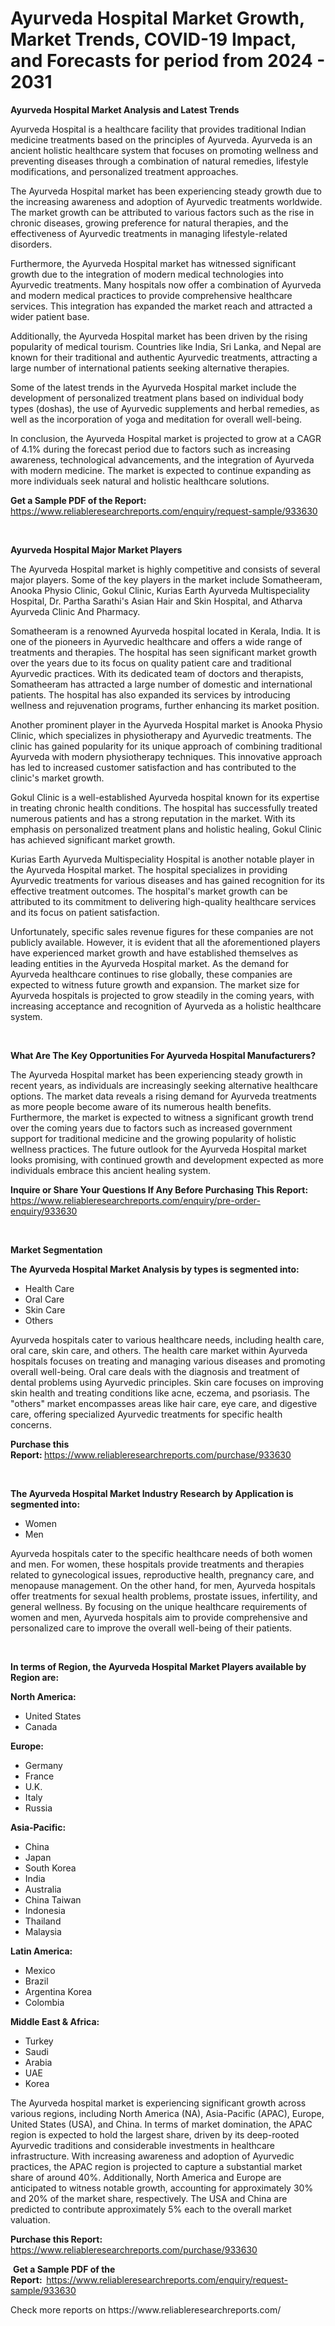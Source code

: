 <p><h1>Ayurveda Hospital Market Growth, Market Trends, COVID-19 Impact, and Forecasts for period from 2024 - 2031</h1></p><p><strong>Ayurveda Hospital Market Analysis and Latest Trends</strong></p>
<p><p>Ayurveda Hospital is a healthcare facility that provides traditional Indian medicine treatments based on the principles of Ayurveda. Ayurveda is an ancient holistic healthcare system that focuses on promoting wellness and preventing diseases through a combination of natural remedies, lifestyle modifications, and personalized treatment approaches.</p><p>The Ayurveda Hospital market has been experiencing steady growth due to the increasing awareness and adoption of Ayurvedic treatments worldwide. The market growth can be attributed to various factors such as the rise in chronic diseases, growing preference for natural therapies, and the effectiveness of Ayurvedic treatments in managing lifestyle-related disorders.</p><p>Furthermore, the Ayurveda Hospital market has witnessed significant growth due to the integration of modern medical technologies into Ayurvedic treatments. Many hospitals now offer a combination of Ayurveda and modern medical practices to provide comprehensive healthcare services. This integration has expanded the market reach and attracted a wider patient base.</p><p>Additionally, the Ayurveda Hospital market has been driven by the rising popularity of medical tourism. Countries like India, Sri Lanka, and Nepal are known for their traditional and authentic Ayurvedic treatments, attracting a large number of international patients seeking alternative therapies.</p><p>Some of the latest trends in the Ayurveda Hospital market include the development of personalized treatment plans based on individual body types (doshas), the use of Ayurvedic supplements and herbal remedies, as well as the incorporation of yoga and meditation for overall well-being.</p><p>In conclusion, the Ayurveda Hospital market is projected to grow at a CAGR of 4.1% during the forecast period due to factors such as increasing awareness, technological advancements, and the integration of Ayurveda with modern medicine. The market is expected to continue expanding as more individuals seek natural and holistic healthcare solutions.</p></p>
<p><strong>Get a Sample PDF of the Report:&nbsp;</strong> <a href="https://www.reliableresearchreports.com/enquiry/request-sample/933630">https://www.reliableresearchreports.com/enquiry/request-sample/933630</a></p>
<p>&nbsp;</p>
<p><strong>Ayurveda Hospital Major Market Players</strong></p>
<p><p>The Ayurveda Hospital market is highly competitive and consists of several major players. Some of the key players in the market include Somatheeram, Anooka Physio Clinic, Gokul Clinic, Kurias Earth Ayurveda Multispeciality Hospital, Dr. Partha Sarathi's Asian Hair and Skin Hospital, and Atharva Ayurveda Clinic And Pharmacy.</p><p>Somatheeram is a renowned Ayurveda hospital located in Kerala, India. It is one of the pioneers in Ayurvedic healthcare and offers a wide range of treatments and therapies. The hospital has seen significant market growth over the years due to its focus on quality patient care and traditional Ayurvedic practices. With its dedicated team of doctors and therapists, Somatheeram has attracted a large number of domestic and international patients. The hospital has also expanded its services by introducing wellness and rejuvenation programs, further enhancing its market position.</p><p>Another prominent player in the Ayurveda Hospital market is Anooka Physio Clinic, which specializes in physiotherapy and Ayurvedic treatments. The clinic has gained popularity for its unique approach of combining traditional Ayurveda with modern physiotherapy techniques. This innovative approach has led to increased customer satisfaction and has contributed to the clinic's market growth.</p><p>Gokul Clinic is a well-established Ayurveda hospital known for its expertise in treating chronic health conditions. The hospital has successfully treated numerous patients and has a strong reputation in the market. With its emphasis on personalized treatment plans and holistic healing, Gokul Clinic has achieved significant market growth.</p><p>Kurias Earth Ayurveda Multispeciality Hospital is another notable player in the Ayurveda Hospital market. The hospital specializes in providing Ayurvedic treatments for various diseases and has gained recognition for its effective treatment outcomes. The hospital's market growth can be attributed to its commitment to delivering high-quality healthcare services and its focus on patient satisfaction.</p><p>Unfortunately, specific sales revenue figures for these companies are not publicly available. However, it is evident that all the aforementioned players have experienced market growth and have established themselves as leading entities in the Ayurveda Hospital market. As the demand for Ayurveda healthcare continues to rise globally, these companies are expected to witness future growth and expansion. The market size for Ayurveda hospitals is projected to grow steadily in the coming years, with increasing acceptance and recognition of Ayurveda as a holistic healthcare system.</p></p>
<p>&nbsp;</p>
<p><strong>What Are The Key Opportunities For Ayurveda Hospital Manufacturers?</strong></p>
<p><p>The Ayurveda Hospital market has been experiencing steady growth in recent years, as individuals are increasingly seeking alternative healthcare options. The market data reveals a rising demand for Ayurveda treatments as more people become aware of its numerous health benefits. Furthermore, the market is expected to witness a significant growth trend over the coming years due to factors such as increased government support for traditional medicine and the growing popularity of holistic wellness practices. The future outlook for the Ayurveda Hospital market looks promising, with continued growth and development expected as more individuals embrace this ancient healing system.</p></p>
<p><strong>Inquire or Share Your Questions If Any Before Purchasing This Report:</strong> <a href="https://www.reliableresearchreports.com/enquiry/pre-order-enquiry/933630">https://www.reliableresearchreports.com/enquiry/pre-order-enquiry/933630</a></p>
<p>&nbsp;</p>
<p><strong>Market Segmentation</strong></p>
<p><strong>The Ayurveda Hospital Market Analysis by types is segmented into:</strong></p>
<p><ul><li>Health Care</li><li>Oral Care</li><li>Skin Care</li><li>Others</li></ul></p>
<p><p>Ayurveda hospitals cater to various healthcare needs, including health care, oral care, skin care, and others. The health care market within Ayurveda hospitals focuses on treating and managing various diseases and promoting overall well-being. Oral care deals with the diagnosis and treatment of dental problems using Ayurvedic principles. Skin care focuses on improving skin health and treating conditions like acne, eczema, and psoriasis. The "others" market encompasses areas like hair care, eye care, and digestive care, offering specialized Ayurvedic treatments for specific health concerns.</p></p>
<p><strong>Purchase this Report:&nbsp;</strong><a href="https://www.reliableresearchreports.com/purchase/933630">https://www.reliableresearchreports.com/purchase/933630</a></p>
<p>&nbsp;</p>
<p><strong>The Ayurveda Hospital Market Industry Research by Application is segmented into:</strong></p>
<p><ul><li>Women</li><li>Men</li></ul></p>
<p><p>Ayurveda hospitals cater to the specific healthcare needs of both women and men. For women, these hospitals provide treatments and therapies related to gynecological issues, reproductive health, pregnancy care, and menopause management. On the other hand, for men, Ayurveda hospitals offer treatments for sexual health problems, prostate issues, infertility, and general wellness. By focusing on the unique healthcare requirements of women and men, Ayurveda hospitals aim to provide comprehensive and personalized care to improve the overall well-being of their patients.</p></p>
<p>&nbsp;</p>
<p><strong>In terms of Region, the Ayurveda Hospital Market Players available by Region are:</strong></p>
<p>
    <p> <strong> North America: </strong>
        <ul>
            <li>United States</li>
            <li>Canada</li>
        </ul>
        </p> 
    <p> <strong> Europe: </strong>
        <ul>
            <li>Germany</li>
            <li>France</li>
            <li>U.K.</li>
            <li>Italy</li>
            <li>Russia</li>
        </ul>
        </p> 
    <p> <strong> Asia-Pacific: </strong>
        <ul>
            <li>China</li>
            <li>Japan</li>
            <li>South Korea</li>
            <li>India</li>
            <li>Australia</li>
            <li>China Taiwan</li>
            <li>Indonesia</li>
            <li>Thailand</li>
            <li>Malaysia</li>
        </ul>
        </p> 
    <p> <strong> Latin America: </strong>
        <ul>
            <li>Mexico</li>
            <li>Brazil</li>
            <li>Argentina Korea</li>
            <li>Colombia</li>
        </ul>
        </p> 
    <p> <strong> Middle East & Africa: </strong>
        <ul>
            <li>Turkey</li>
            <li>Saudi</li>
            <li>Arabia</li>
            <li>UAE</li>
            <li>Korea</li>
        </ul>
    </p>
    </p>
<p><p>The Ayurveda hospital market is experiencing significant growth across various regions, including North America (NA), Asia-Pacific (APAC), Europe, United States (USA), and China. In terms of market domination, the APAC region is expected to hold the largest share, driven by its deep-rooted Ayurvedic traditions and considerable investments in healthcare infrastructure. With increasing awareness and adoption of Ayurvedic practices, the APAC region is projected to capture a substantial market share of around 40%. Additionally, North America and Europe are anticipated to witness notable growth, accounting for approximately 30% and 20% of the market share, respectively. The USA and China are predicted to contribute approximately 5% each to the overall market valuation.</p></p>
<p><strong>Purchase this Report: </strong><a href="https://www.reliableresearchreports.com/purchase/933630">https://www.reliableresearchreports.com/purchase/933630</a></p>
<p>&nbsp;<strong>Get a Sample PDF of the Report:&nbsp;&nbsp;</strong><a href="https://www.reliableresearchreports.com/enquiry/request-sample/933630">https://www.reliableresearchreports.com/enquiry/request-sample/933630</a></p>
<p><strong></strong></p>
<p>Check more reports on https://www.reliableresearchreports.com/</p>